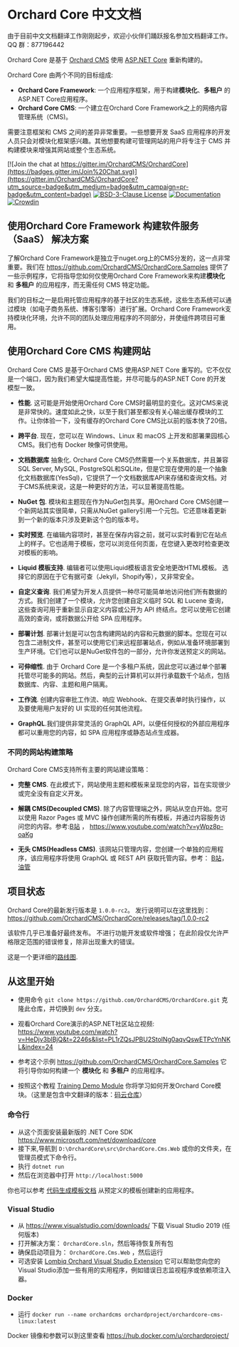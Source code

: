 # Orchard Core 中文文档

由于目前中文文档翻译工作刚刚起步，欢迎小伙伴们踊跃报名参加文档翻译工作。
QQ 群：877196442

Orchard Core 是基于 [Orchard CMS](https://github.com/OrchardCMS/Orchard) 使用 [ASP.NET Core](https://docs.microsoft.com/aspnet/core/) 重新构建的。

Orchard Core 由两个不同的目标组成:

- **Orchard Core Framework**: 一个应用程序框架，用于构建**模块化**、**多租户** 的ASP.NET Core应用程序。
- **Orchard Core CMS**: 一个建立在Orchard Core Framework之上的网络内容管理系统（CMS)。

需要注意框架和 CMS 之间的差异非常重要。一些想要开发 SaaS 应用程序的开发人员只会对模块化框架感兴趣。其他想要构建可管理网站的用户将专注于 CMS 并构建模块来增强其网站或整个生态系统。

[![Join the chat at https://gitter.im/OrchardCMS/OrchardCore](https://badges.gitter.im/Join%20Chat.svg)](https://gitter.im/OrchardCMS/OrchardCore?utm_source=badge&utm_medium=badge&utm_campaign=pr-badge&utm_content=badge)
[![BSD-3-Clause License](https://img.shields.io/badge/license-BSD--3--Clause-blue.svg)](https://github.com/OrchardCMS/OrchardCore/blob/master/LICENSE)
[![Documentation](https://readthedocs.org/projects/orchardcore/badge/)](https://docs.orchardcore.net/)
[![Crowdin](https://badges.crowdin.net/orchard-core/localized.svg)](https://crowdin.com/project/orchard-core)

## 使用Orchard Core Framework 构建软件服务 （SaaS） 解决方案 

了解Orchard Core Framework是独立于nuget.org上的CMS分发的，这一点非常重要。我们在 <https://github.com/OrchardCMS/OrchardCore.Samples> 提供了一些示例程序，它将指导您如何仅使用Orchard Core Framework来构建**模块化** 和 **多租户** 的应用程序，而无需任何 CMS 特定功能。

我们的目标之一是启用托管应用程序的基于社区的生态系统，这些生态系统可以通过模块（如电子商务系统、博客引擎等）进行扩展。Orchard Core Framework支持模块化环境，允许不同的团队处理应用程序的不同部分，并使组件跨项目可重用。

## 使用Orchard Core CMS 构建网站 

Orchard Core CMS 是基于Orchard CMS 使用ASP.NET Core 重写的。它不仅仅是一个端口，因为我们希望大幅提高性能，并尽可能与的ASP.NET Core 的开发模型一致。

- **性能**. 这可能是开始使用Orchard Core CMS时最明显的变化。这对CMS来说是非常快的。速度如此之快，以至于我们甚至都没有关心输出缓存模块的工作。让你体验一下，没有缓存的Orchard Core CMS比以前的版本快了20倍。

- **跨平台**. 现在，您可以在 Windows、Linux 和 macOS 上开发和部署果园核心 CMS。我们也有 Docker 映像可供使用。

- **文档数据库** 抽象化. Orchard Core CMS仍然需要一个关系数据库，并且兼容SQL Server, MySQL, PostgreSQL和SQLite，但是它现在使用的是一个抽象化文档数据库(YesSql)，它提供了一个文档数据库API来存储和查询文档。对于CMS系统来说，这是一种更好的方法，可以显著提高性能。

- **NuGet 包**. 模块和主题现在作为NuGet包共享。用Orchard Core CMS创建一个新网站其实很简单，只需从NuGet gallery引用一个元包。它还意味着更新到一个新的版本只涉及更新这个包的版本号。

- **实时预览**. 在编辑内容项时，甚至在保存内容之前，就可以实时看到它在站点上的样子。它也适用于模板，您可以浏览任何页面，在您键入更改时检查更改对模板的影响。

- **Liquid 模板支持**. 编辑者可以使用Liquid模板语言安全地更改HTML模板。 选择它的原因在于它有据可查（Jekyll，Shopify等），又非常安全。

- **自定义查询**. 我们希望为开发人员提供一种尽可能简单地访问他们所有数据的方式。我们创建了一个模块，允许您创建自定义临时 SQL 和 Lucene 查询，这些查询可用于重新显示自定义内容或公开为 API 终结点。您可以使用它创建高效的查询，或将数据公开给 SPA 应用程序。

- **部署计划**. 部署计划是可以包含构建网站的内容和元数据的脚本。您现在可以包含二进制文件，甚至可以使用它们来远程部署站点，例如从准备环境部署到生产环境。它们也可以是NuGet软件包的一部分，允许你发送预定义的网站。

- **可伸缩性**. 由于 Orchard Core 是一个多租户系统，因此您可以通过单个部署托管尽可能多的网站。然后，典型的云计算机可以并行承载数千个站点，包括数据库、内容、主题和用户隔离。

- **工作流**. 创建内容审批工作流、响应 Webhook、在提交表单时执行操作，以及要使用用户友好的 UI 实现的任何其他流程。

- **GraphQL**.我们提供非常灵活的 GraphQL API，以便任何授权的外部应用程序都可以重用您的内容，如 SPA 应用程序或静态站点生成器。

### 不同的网站构建策略

Orchard Core CMS支持所有主要的网站建设策略：

- **完整 CMS**. 在此模式下，网站使用主题和模板来呈现您的内容，旨在实现很少或完全没有自定义开发。

- **解耦 CMS(Decoupled CMS)**. 除了内容管理端之外，网站从空白开始。您可以使用 Razor Pages 或 MVC 操作创建所需的所有模板，并通过内容服务访问您的内容。参考:[B站](https://www.bilibili.com/video/BV1nE411M7FV?from=search&seid=808810272737390403)  ，   <https://www.youtube.com/watch?v=yWpz8p-oaKg>

- **无头 CMS(Headless CMS)**. 该网站只管理内容，您创建一个单独的应用程序，该应用程序将使用 GraphQL 或 REST API 获取托管内容。参考： [B站](https://www.bilibili.com/video/BV15E411s7kz?from=search&seid=16124424122784013302)，[油管](https://www.youtube.com/watch?v=4o9zG17cfa0)

## 项目状态

Orchard Core的最新发行版本是 `1.0.0-rc2`。
发行说明可以在这里找到： <https://github.com/OrchardCMS/OrchardCore/releases/tag/1.0.0-rc2>

该软件几乎已准备好最终发布。 不进行功能开发或软件增强； 在此阶段仅允许严格限定范围的错误修复，除非出现重大的错误。

这是一个更详细的[路线图](https://github.com/OrchardCMS/OrchardCore/wiki/Roadmap).

## 从这里开始

- 使用命令 `git clone https://github.com/OrchardCMS/OrchardCore.git` 克隆此仓库，并切换到 `dev` 分支。

- 观看Orchard Core演示的ASP.NET社区站立视频: <https://www.youtube.com/watch?v=HeDjv3blBjQ&t=2246s&list=PL1rZQsJPBU2StolNg0aqvQswETPcYnNKL&index=24>

- 参考这个示例 <https://github.com/OrchardCMS/OrchardCore.Samples> 它将引导你如何构建一个 **模块化** 和 **多租户** 的应用程序。

- 按照这个教程 [Training Demo Module](https://github.com/Lombiq/Orchard-Training-Demo-Module) 你将学习如何开发Orchard Core模块。（这里是包含中文翻译的版本：[码云仓库](https://gitee.com/hyzx86/Orchard-Training-Demo-Module/)）

### 命令行

- 从这个页面安装最新版的 .NET Core SDK  <https://www.microsoft.com/net/download/core>
- 接下来,导航到 `D:\OrchardCore\src\OrchardCore.Cms.Web` 或你的文件夹，在管理员模式下命令行。
- 执行 `dotnet run`
- 然后在浏览器中打开 `http://localhost:5000` 

你也可以参考 [代码生成模板文档](docs/getting-started/templates/README.md) 从预定义的模板创建新的应用程序。

### Visual Studio

- 从 https://www.visualstudio.com/downloads/ 下载 Visual Studio 2019 (任何版本) 
- 打开解决方案： `OrchardCore.sln`，然后等待恢复所有包
- 确保启动项目为： `OrchardCore.Cms.Web` ，然后运行
- 可选安装 [Lombiq Orchard Visual Studio Extension](https://marketplace.visualstudio.com/items?itemName=LombiqVisualStudioExtension.LombiqOrchardVisualStudioExtension) 它可以帮助您向您的Visual Studio添加一些有用的实用程序，例如错误日志监视程序或依赖项注入器。

### Docker

- 运行 `docker run --name orchardcms orchardproject/orchardcore-cms-linux:latest`

Docker 镜像和参数可以到这里查看 <https://hub.docker.com/u/orchardproject/>
